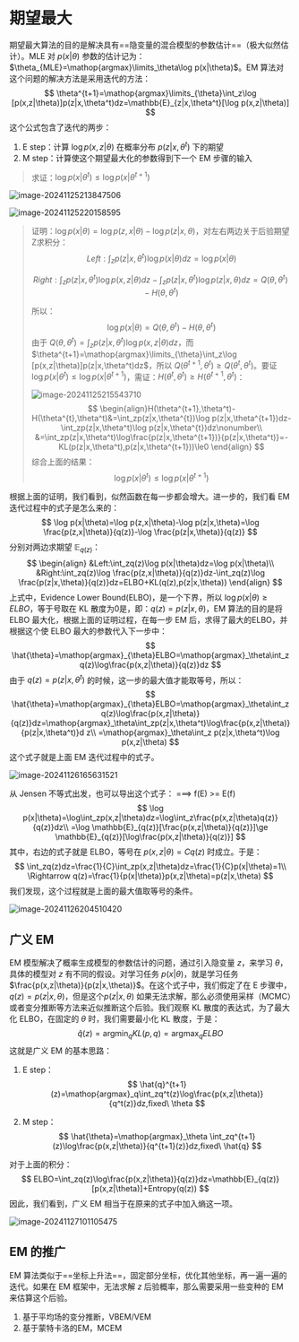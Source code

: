 # 期望最大

期望最大算法的目的是解决具有==隐变量的混合模型的参数估计==（极大似然估计）。MLE 对 $p(x|\theta)$ 参数的估计记为：$\theta_{MLE}=\mathop{argmax}\limits_\theta\log p(x|\theta)$。EM 算法对这个问题的解决方法是采用迭代的方法：
$$
\theta^{t+1}=\mathop{argmax}\limits_{\theta}\int_z\log [p(x,z|\theta)]p(z|x,\theta^t)dz=\mathbb{E}_{z|x,\theta^t}[\log p(x,z|\theta)]
$$
这个公式包含了迭代的两步：

1.  E step：计算 $\log p(x,z|\theta)$ 在概率分布 $p(z|x,\theta^t)$ 下的期望
2.  M step：计算使这个期望最大化的参数得到下一个 EM 步骤的输入

>   求证：$\log p(x|\theta^t)\le\log p(x|\theta^{t+1})$​

![image-20241125213847506](/Users/zhihongli/Documents/Course/MachineLearningNotes-master/pic/image-20241125213847506.png)

![image-20241125220158595](/Users/zhihongli/Documents/Course/MachineLearningNotes-master/pic/image-20241125220158595.png)

>   证明：$\log p(x|\theta)=\log p(z,x|\theta)-\log p(z|x,\theta)$，对左右两边关于后验期望Z求积分：
>$$
>   Left:\int_zp(z|x,\theta^t)\log p(x|\theta)dz=\log p(x|\theta)
>   $$
>   
>   $$
>Right:\int_zp(z|x,\theta^t)\log p(x,z|\theta)dz-\int_zp(z|x,\theta^t)\log p(z|x,\theta)dz=Q(\theta,\theta^t)-H(\theta,\theta^t)
>   $$
>   
>   所以：
>$$
>   \log p(x|\theta)=Q(\theta,\theta^t)-H(\theta,\theta^t)
>   $$
>   由于 $Q(\theta,\theta^t)=\int_zp(z|x,\theta^t)\log p(x,z|\theta)dz$，而 $\theta^{t+1}=\mathop{argmax}\limits_{\theta}\int_z\log [p(x,z|\theta)]p(z|x,\theta^t)dz$，所以 $Q(\theta^{t+1},\theta^t)\ge Q(\theta^t,\theta^t)$。要证 $\log p(x|\theta^t)\le\log p(x|\theta^{t+1})$，需证：$H(\theta^t,\theta^t)\ge H(\theta^{t+1},\theta^t)$​：
>   
>   ![image-20241125215543710](/Users/zhihongli/Documents/Course/MachineLearningNotes-master/pic/image-20241125215543710.png)
>   $$
>   \begin{align}H(\theta^{t+1},\theta^t)-H(\theta^{t},\theta^t)&=\int_zp(z|x,\theta^{t})\log p(z|x,\theta^{t+1})dz-\int_zp(z|x,\theta^t)\log p(z|x,\theta^{t})dz\nonumber\\
>   &=\int_zp(z|x,\theta^t)\log\frac{p(z|x,\theta^{t+1})}{p(z|x,\theta^t)}=-KL(p(z|x,\theta^t),p(z|x,\theta^{t+1}))\le0
>   \end{align}
>   $$
>   综合上面的结果：
>   $$
>   \log p(x|\theta^t)\le\log p(x|\theta^{t+1})
>   $$

根据上面的证明，我们看到，似然函数在每一步都会增大。进一步的，我们看 EM 迭代过程中的式子是怎么来的：
$$
\log p(x|\theta)=\log p(z,x|\theta)-\log p(z|x,\theta)=\log \frac{p(z,x|\theta)}{q(z)}-\log \frac{p(z|x,\theta)}{q(z)}
$$
分别对两边求期望 $\mathbb{E}_{q(z)}$：
$$
\begin{align}
&Left:\int_zq(z)\log p(x|\theta)dz=\log p(x|\theta)\\
&Right:\int_zq(z)\log \frac{p(z,x|\theta)}{q(z)}dz-\int_zq(z)\log \frac{p(z|x,\theta)}{q(z)}dz=ELBO+KL(q(z),p(z|x,\theta))
\end{align}
$$
上式中，Evidence Lower Bound(ELBO)，是一个下界，所以 $\log p(x|\theta)\ge ELBO$，等于号取在 KL 散度为0是，即：$q(z)=p(z|x,\theta)$，EM 算法的目的是将 ELBO 最大化，根据上面的证明过程，在每一步 EM 后，求得了最大的ELBO，并根据这个使 ELBO 最大的参数代入下一步中：
$$
\hat{\theta}=\mathop{argmax}_{\theta}ELBO=\mathop{argmax}_\theta\int_zq(z)\log\frac{p(x,z|\theta)}{q(z)}dz
$$
由于 $ q(z)=p(z|x,\theta^t)$ 的时候，这一步的最大值才能取等号，所以：
$$
\hat{\theta}=\mathop{argmax}_{\theta}ELBO=\mathop{argmax}_\theta\int_zq(z)\log\frac{p(x,z|\theta)}{q(z)}dz=\mathop{argmax}_\theta\int_zp(z|x,\theta^t)\log\frac{p(x,z|\theta)}{p(z|x,\theta^t)}d z\\
=\mathop{argmax}_\theta\int_z p(z|x,\theta^t)\log p(x,z|\theta)
$$
这个式子就是上面 EM 迭代过程中的式子。





![image-20241126165631521](/Users/zhihongli/Documents/Course/MachineLearningNotes-master/pic/image-20241126165631521.png)

从 Jensen 不等式出发，也可以导出这个式子：  ===>   f(E) >= E(f)
$$
\log p(x|\theta)=\log\int_zp(x,z|\theta)dz=\log\int_z\frac{p(x,z|\theta)q(z)}{q(z)}dz\\
=\log \mathbb{E}_{q(z)}[\frac{p(x,z|\theta)}{q(z)}]\ge \mathbb{E}_{q(z)}[\log\frac{p(x,z|\theta)}{q(z)}]
$$
其中，右边的式子就是 ELBO，等号在 $ p(x,z|\theta)=Cq(z)$ 时成立。于是：
$$
\int_zq(z)dz=\frac{1}{C}\int_zp(x,z|\theta)dz=\frac{1}{C}p(x|\theta)=1\\
\Rightarrow q(z)=\frac{1}{p(x|\theta)}p(x,z|\theta)=p(z|x,\theta)
$$
我们发现，这个过程就是上面的最大值取等号的条件。



![image-20241126204510420](/Users/zhihongli/Documents/Course/MachineLearningNotes-master/pic/image-20241126204510420.png)

## 广义 EM

EM 模型解决了概率生成模型的参数估计的问题，通过引入隐变量 $z$，来学习 $\theta$，具体的模型对 $z$ 有不同的假设。对学习任务 $p(x|\theta)$，就是学习任务 $\frac{p(x,z|\theta)}{p(z|x,\theta)}$。在这个式子中，我们假定了在 E 步骤中，$q(z)=p(z|x,\theta)$，但是这个$p(z|x,\theta)$ 如果无法求解，那么必须使用采样（MCMC）或者变分推断等方法来近似推断这个后验。我们观察 KL 散度的表达式，为了最大化 ELBO，在固定的 $\theta$ 时，我们需要最小化 KL 散度，于是：
$$
\hat{q}(z)=\mathop{argmin}_qKL(p,q)=\mathop{argmax}_qELBO
$$
这就是广义 EM 的基本思路：

1.  E step：
    $$
    \hat{q}^{t+1}(z)=\mathop{argmax}_q\int_zq^t(z)\log\frac{p(x,z|\theta)}{q^t(z)}dz,fixed\ \theta
    $$

2.  M step：
    $$
    \hat{\theta}=\mathop{argmax}_\theta \int_zq^{t+1}(z)\log\frac{p(x,z|\theta)}{q^{t+1}(z)}dz,fixed\ \hat{q}
    $$
    

对于上面的积分：
$$
ELBO=\int_zq(z)\log\frac{p(x,z|\theta)}{q(z)}dz=\mathbb{E}_{q(z)}[p(x,z|\theta)]+Entropy(q(z))
$$
因此，我们看到，广义 EM 相当于在原来的式子中加入熵这一项。



![image-20241127101105475](/Users/zhihongli/Documents/Course/MachineLearningNotes-master/pic/image-20241127101105475.png)

## EM 的推广

EM 算法类似于==坐标上升法==，固定部分坐标，优化其他坐标，再一遍一遍的迭代。如果在 EM 框架中，无法求解 $z$ 后验概率，那么需要采用一些变种的 EM 来估算这个后验。

1.  基于平均场的变分推断，VBEM/VEM
2.  基于蒙特卡洛的EM，MCEM

